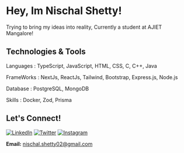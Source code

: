 # Hey, Im Nischal Shetty!
Trying to bring my ideas into reality, Currently a student at AJIET Mangalore!

##  Technologies & Tools
Languages :
TypeScript, JavaScript, HTML, CSS, C, C++, Java

FrameWorks :
NextJs, ReactJs, Tailwind, Bootstrap, Express.js, Node.js


Database :
PostgreSQL, MongoDB

Skills :
Docker, Zod, Prisma


## Let's Connect!

[![LinkedIn](https://img.shields.io/badge/-LinkedIn-white?style=flat&logo=linkedin&logoColor=blue)](https://www.linkedin.com/in/nischal-shetty-2ba446272/)
[![Twitter](https://img.shields.io/badge/-Twitter-1DA1F2?style=flat&logo=twitter&logoColor=white)](https://twitter.com/NischalShetty02)
[![Instagram](https://img.shields.io/badge/-Instagram-white?style=flat&logo=instagram&logoColor=purple)](https://www.instagram.com/nischal.shetty_2/)


**Email:** [nischal.shetty02@gmail.com](mailto:nischal.shetty02@gmail.com)
